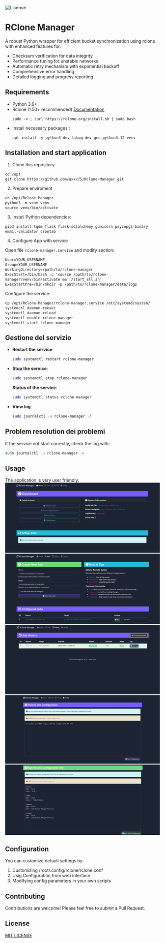 ![License](https://img.shields.io/github/license/axxx75/Rclone-Manager)


# RClone Manager

A robust Python wrapper for efficient bucket synchronization using rclone with enhanced features for:

- Checksum verification for data integrity
- Performance tuning for unstable networks
- Automatic retry mechanism with exponential backoff
- Comprehensive error handling
- Detailed logging and progress reporting

## Requirements

- Python 3.6+
- Rclone (1.50+ recommended)  [Documentation](https://rclone.org/install/)
  ```
  sudo -v ; curl https://rclone.org/install.sh | sudo bash
  ```
- Install necessary packages :
  ```
  apt install -y python3-dev libpq-dev gcc python3.12-venv
  ```

## Installation and start application

1. Clone this repository
  ```
  cd /opt
  git clone https://github.com/axxx75/Rclone-Manager.git
  ```
2. Prepare enviroment
  ```
  cd /opt/Rclone-Manager
  python3 -m venv venv
  source venv/bin/activate
  ```
3. Install Python dependencies:
  ```
  pip3 install tqdm flask flask-sqlalchemy gunicorn psycopg2-binary email-validator crontab
  ```
4. Configure App with service

Open file `rclone-manager.service` and modify section:
  ```
  User=YOUR_USERNAME
  Group=YOUR_USERNAME
  WorkingDirectory=/path/to/rclone-manager
  ExecStart=/bin/bash -c 'source /path/to/rclone-manager/venv/bin/activate && ./start_all.sh'
  ExecStartPre=/bin/mkdir -p /path/to/rclone-manager/data/logs
  ```
Configure the service:
  ```
  cp /opt/Rclone-Manager/rclone-manager.service /etc/systemd/system/
  systemctl daemon-reexec
  systemctl daemon-reload
  systemctl enable rclone-manager
  systemctl start rclone-manager
  ```

## Gestione del servizio

- **Restart the service**:
  ```bash
  sudo systemctl restart rclone-manager
  ```

- **Stop the service**:
  ```bash
  sudo systemctl stop rclone-manager
  ```

  **Status of the service**:
  ```bash
  sudo systemctl status rclone-manager
  ```

- **View log**:
  ```bash
  sudo journalctl -u rclone-manager -f
  ```

## Problem resolution dei problemi

If the service not start correctly, check the log with:

```bash
sudo journalctl -u rclone-manager -e
```

## Usage

The application is very user friendly:
![Home page](/img/index.png)
![Jobs page](/img/job.png)
![History page](/img/history.png)
![Configuration page](/img/configuration1.png)
![Configuration page](/img/configuration2.png)

## Configuration

You can customize default settings by:

1. Customizing /root/.config/rclone/rclone.conf
2. Usig Configuration from web interface
3. Modifying config parameters in your own scripts

## Contributing

Contributions are welcome! Please feel free to submit a Pull Request.

## License

[MIT LICENSE](https://github.com/axxx75/Rclone-Manager/edit/main/LICENSE)
